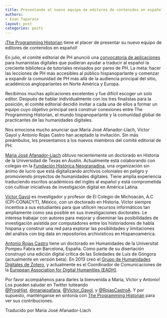 ```yaml
---
title: Presentando al nuevo equipo de editores de contenidos en español de The Programming Historian  
authors:
- Evan Taparata
layout: post
categories: posts
---
```


¡[The Programming Historian](/) tiene el placer de presentar su nuevo equipo de editores de contenidos en español!

En julio, el comité editorial de PH anunció una [convocatoria de aplicaciones](http://programminghistorian.org/posts/spanish-editor) para humanistas digitales que pudieran ayudar a traducir al español la creciente biblioteca de tutoriales revisados por pares de PH. La meta: hacer las lecciones de PH más accesibles al público hispanoparlante y comenzar a expandir la comunidad de PH más allá de la audiencia principal del sitio, académicos angloparlantes en Norte América y Europa. 

Recibimos muchas aplicaciones excelentes y fue difícil escoger un solo editor. Después de hablar individualmente con los tres finalistas para la posición, el comité editorial decidió invitar a cada una de ellos a formar un equipo cuyo objetivo principal será construir conexiones entre The Programming Historian, el mundo hispanoparlante y la comunidad global de practicantes de las humanidades digitales. 

Nos emociona mucho anunciar que Maria José Afanador-Llach, Víctor Gayol y Antonio Rojas Castro han aceptado la invitación. Sin más preámbulos, les presentamos a los nuevos miembros del comité editorial de PH: 

[Maria José Afanador-Llach](https://twitter.com/mariajoafana) obtuvo recientemente un doctorado en Historia de la Universidad de Texas en Austin. Actualmente está colaborando con colegas en la [Fundación Histórica Neogranadina](http://neogranadina.org/en/), una organización sin ánimo de lucro que está digitalizando archivos coloniales en peligro y promoviendo proyectos de humanidades digitales. Tiene amplia experiencia traduciendo escritos académicos del inglés al español y está comprometida con cultivar iniciativas de investigación digital en América Latina. 

[Víctor Gayol](https://twitter.com/victor_gayol) es investigador y profesor de El Colegio de Michoacán, A.C (CPI-CONACYT), México, con un doctorado en Historia. Víctor siempre incentiva a sus estudiantes para que utilicen recursos informáticos tan ampliamente como sea posible en sus investigaciones doctorales. Le interesa trabajar con autores para mejorar y diseminar las posibilidades de investigación asistida por computadores entre los historiadores de habla hispana y construir una red para explorar las posibilidades y limitaciones del análisis con big data en repositorios archivísticos en Hispanoamérica. 

[Antonio Rojas Castro](https://twitter.com/RojasCastroA) tiene un doctorado en Humanidades de la Universitat Pompeu Fabra en Barcelona, España. Como parte de su disertación construyó una edición digital crítica de las Soledades de Luis de Góngora (actualmente en versión beta). En 2013 creó el [Grupo de Humanidades Digitales de Zotero](https://www.zotero.org/groups/humanidades_digitales), y actualmente es el Coordinador de Comunicaciones de la [European Association for Digital Humanities (EADH)](http://eadh.org/).

Por favor acompáñenos para darles la bienvenida a Maria, Víctor y Antonio! Los pueden saludar en Twitter tuiteando [@ProgHist](https://twitter.com/proghist), [@mariajoafana](https://twitter.com/mariajoafana), [@Victor_Gayol](https://twitter.com/victor_gayol), y [@RojasCastroA](https://twitter.com/RojasCastroA). Y por supuesto, manténganse en sintonía con [The Programming Historian](http://programminghistorian.org/) para ver sus contribuciones.

Traducido por Maria José Afanador-Llach


